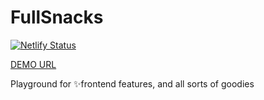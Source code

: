 # FullSnacks

[![Netlify Status](https://api.netlify.com/api/v1/badges/86ec5398-1659-4a85-9a9d-ef2c1b986853/deploy-status)](https://app.netlify.com/sites/food-mapper-lcconcepts/deploys)

[DEMO URL](https://larrycustodio-snacks.netlify.com/)

Playground for ✨frontend features, and all sorts of goodies 
